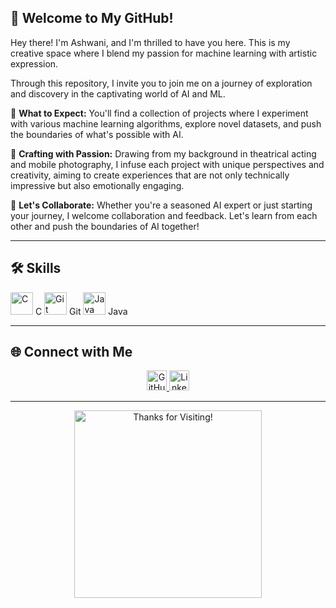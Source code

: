 <!-- Introduction Section -->
## 👋 Welcome to My GitHub! 

Hey there! I'm Ashwani, and I'm thrilled to have you here. This is my creative space where I blend my passion for machine learning with artistic expression. 

Through this repository, I invite you to join me on a journey of exploration and discovery in the captivating world of AI and ML.

🚀 **What to Expect:** You'll find a collection of projects where I experiment with various machine learning algorithms, explore novel datasets, and push the boundaries of what's possible with AI.

🎨 **Crafting with Passion:** Drawing from my background in theatrical acting and mobile photography, I infuse each project with unique perspectives and creativity, aiming to create experiences that are not only technically impressive but also emotionally engaging.

🤝 **Let's Collaborate:** Whether you're a seasoned AI expert or just starting your journey, I welcome collaboration and feedback. Let's learn from each other and push the boundaries of AI together!

---

<!-- Skills Section with animated icons -->
## 🛠️ Skills
<!-- Add your skills with respective animated icons -->
<p align="left">
  <!-- Skills icons from the original README -->
  <img src="https://raw.githubusercontent.com/danielcranney/readme-generator/main/public/icons/skills/c-colored.svg" width="36" height="36" alt="C" /> C
  <img src="https://raw.githubusercontent.com/danielcranney/readme-generator/main/public/icons/skills/git-colored.svg" width="36" height="36" alt="Git" /> Git
  <img src="https://raw.githubusercontent.com/danielcranney/readme-generator/main/public/icons/skills/java-colored.svg" width="36" height="36" alt="Java" /> Java
  <!-- Add more skills here -->
</p>

---

<!-- Social Media Section -->
## 🌐 Connect with Me

<p align="center">
  <a href="https://www.github.com/itsashwanianand" target="_blank" rel="noreferrer">
    <img src="https://raw.githubusercontent.com/danielcranney/readme-generator/main/public/icons/socials/github.svg" alt="GitHub" width="32"/>
  </a>
  <a href="https://www.linkedin.com/in/ashwanianandofficialpage" target="_blank" rel="noreferrer">
    <img src="https://raw.githubusercontent.com/danielcranney/readme-generator/main/public/icons/socials/linkedin.svg" alt="LinkedIn" width="32"/>
  </a>
</p>

---

<!-- Footer Section -->
<p align="center">
  <img src="https://media.giphy.com/media/3o7aD5y9Y9mkt8z3fK/giphy.gif" alt="Thanks for Visiting!" width="300"/>
</p>
